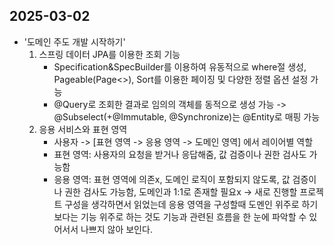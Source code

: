 ## 2025-03-02

* '도메인 주도 개발 시작하기'
    1. 스프링 데이터 JPA를 이용한 조회 기능
        * Specification&SpecBuilder를 이용하여 유동적으로 where절 생성, Pageable(Page<>), Sort를 이용한 페이징 및 다양한 정렬 옵션 설정 가능
        * @Query로 조회한 결과로 임의의 객체를 동적으로 생성 가능 -> @Subselect(+@Immutable, 
        @Synchronize)는 @Entity로 매핑 가능
    2. 응용 서비스와 표현 영역
        * 사용자 -> [표현 영역 -> 응용 영역 -> 도메인 영역] 에서 레이어별 역할
        * 표현 영역: 사용자의 요청을 받거나 응답해줌, 값 검증이나 권한 검사도 가능함
        * 응용 영역: 표현 영역에 의존x, 도메인 로직이 포함되지 않도록, 값 검증이나 권한 검사도 가능함, 도메인과 1:1로 존재할 필요x
-> 새로 진행할 프로젝트 구성을 생각하면서 읽었는데 응용 영역을 구성할때 도멘인 위주로 하기보다는 기능 위주로 하는 것도 기능과 관련된 흐름을 한 눈에 파악할 수 있어서서 나쁘지 않아 보인다. 
